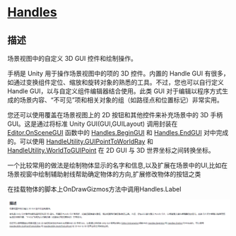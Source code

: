 # [Handles](https://docs.unity3d.com/cn/2019.4/ScriptReference/Handles.html)

## 描述

场景视图中的自定义 3D GUI 控件和绘制操作。

手柄是 Unity 用于操作场景视图中的项的 3D 控件。内置的 Handle GUI 有很多，如通过变换组件定位、缩放和旋转对象的熟悉的工具。不过，您也可以自行定义 Handle GUI，以与自定义组件编辑器结合使用。此类 GUI 对于编辑以程序方式生成的场景内容、“不可见”项和相关对象的组（如路径点和位置标记）非常实用。

您还可以使用覆盖在场景视图上的 2D 按钮和其他控件来补充场景中的 3D 手柄 GUI。这是通过将标准 Unity GUI(GUI,GUILayout) 调用封装在 [Editor.OnSceneGUI](https://docs.unity3d.com/cn/2019.4/ScriptReference/Editor.OnSceneGUI.html) 函数中的 [Handles.BeginGUI](https://docs.unity3d.com/cn/2019.4/ScriptReference/Handles.BeginGUI.html) 和 [Handles.EndGUI](https://docs.unity3d.com/cn/2019.4/ScriptReference/Handles.EndGUI.html) 对中完成的。可以使用 [HandleUtility.GUIPointToWorldRay](https://docs.unity3d.com/cn/2019.4/ScriptReference/HandleUtility.GUIPointToWorldRay.html) 和 [HandleUtility.WorldToGUIPoint](https://docs.unity3d.com/cn/2019.4/ScriptReference/HandleUtility.WorldToGUIPoint.html) 在 2D GUI 与 3D 世界坐标之间转换坐标。

一个比较常用的做法是绘制物体显示的名字和信息,以及扩展在场景中的UI,比如在场景视窗中绘制辅助射线帮助确定物体的方向,扩展修改物体的按钮之类

在挂载物体的脚本上OnDrawGizmos方法中调用Handles.Label

![image-20200907221855831](https://raw.githubusercontent.com/Nocye/ImageBed/master/20200907221855.png)

